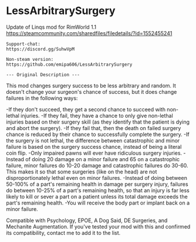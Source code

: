 # LessArbitrarySurgery

Update of Linqs mod for RimWorld 1.1
    https://steamcommunity.com/sharedfiles/filedetails/?id=1552455241

    Support-chat:
    https://discord.gg/SuhwVpM

    Non-steam version:
    https://github.com/emipa606/LessArbitrarySurgery

    --- Original Description ---
This mod changes surgery success to be less arbitrary and random. It doesn't change your surgeon's chance of success, but it does change failures in the following ways:
	
-If they don't succeed, they get a second chance to succeed with non-lethal injuries.
-If they fail, they have a chance to only give non-lethal injuries based on their surgery skill (as they identify that the patient is dying and abort the surgery).
-If they fail that, then the death on failed surgery chance is reduced by their chance to successfully complete the surgery.
-If the surgery is not lethal, the difference between catastrophic and minor failure is based on the surgery success chance, instead of being a literal coin flip.
-Only impaired pawns will ever have ridiculous surgery injuries.
-Instead of doing 20 damage on a minor failure and 65 on a catastrophic failure, minor failures do 10-20 damage and catastrophic failures do 30-60. This makes it so that some surgeries (like on the head) are not disproportionately lethal even on minor failures.
-Instead of doing between 50-100% of a part's remaining health in damage per surgery injury, failures do between 10-25% of a part's remaining health, so that an injury is far less likely to kill or sever a part on a patient unless its total damage exceeds the part's remaining health.
-You will receive the body part or implant back on a minor failure.

Compatible with Psychology, EPOE, A Dog Said, DE Surgeries, and Mechanite Augmentation. If you've tested your mod with this and confirmed its compatibility, contact me to add it to the list.
